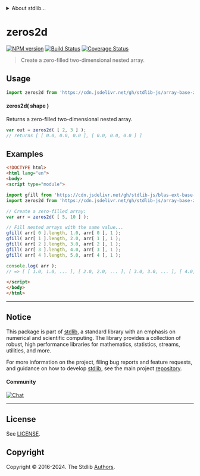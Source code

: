 <!--

@license Apache-2.0

Copyright (c) 2023 The Stdlib Authors.

Licensed under the Apache License, Version 2.0 (the "License");
you may not use this file except in compliance with the License.
You may obtain a copy of the License at

   http://www.apache.org/licenses/LICENSE-2.0

Unless required by applicable law or agreed to in writing, software
distributed under the License is distributed on an "AS IS" BASIS,
WITHOUT WARRANTIES OR CONDITIONS OF ANY KIND, either express or implied.
See the License for the specific language governing permissions and
limitations under the License.

-->


<details>
  <summary>
    About stdlib...
  </summary>
  <p>We believe in a future in which the web is a preferred environment for numerical computation. To help realize this future, we've built stdlib. stdlib is a standard library, with an emphasis on numerical and scientific computation, written in JavaScript (and C) for execution in browsers and in Node.js.</p>
  <p>The library is fully decomposable, being architected in such a way that you can swap out and mix and match APIs and functionality to cater to your exact preferences and use cases.</p>
  <p>When you use stdlib, you can be absolutely certain that you are using the most thorough, rigorous, well-written, studied, documented, tested, measured, and high-quality code out there.</p>
  <p>To join us in bringing numerical computing to the web, get started by checking us out on <a href="https://github.com/stdlib-js/stdlib">GitHub</a>, and please consider <a href="https://opencollective.com/stdlib">financially supporting stdlib</a>. We greatly appreciate your continued support!</p>
</details>

# zeros2d

[![NPM version][npm-image]][npm-url] [![Build Status][test-image]][test-url] [![Coverage Status][coverage-image]][coverage-url] <!-- [![dependencies][dependencies-image]][dependencies-url] -->

> Create a zero-filled two-dimensional nested array.

<!-- Section to include introductory text. Make sure to keep an empty line after the intro `section` element and another before the `/section` close. -->

<section class="intro">

</section>

<!-- /.intro -->

<!-- Package usage documentation. -->



<section class="usage">

## Usage

```javascript
import zeros2d from 'https://cdn.jsdelivr.net/gh/stdlib-js/array-base-zeros2d@esm/index.mjs';
```

#### zeros2d( shape )

Returns a zero-filled two-dimensional nested array.

```javascript
var out = zeros2d( [ 2, 3 ] );
// returns [ [ 0.0, 0.0, 0.0 ], [ 0.0, 0.0, 0.0 ] ]
```

</section>

<!-- /.usage -->

<!-- Package usage notes. Make sure to keep an empty line after the `section` element and another before the `/section` close. -->

<section class="notes">

</section>

<!-- /.notes -->

<!-- Package usage examples. -->

<section class="examples">

## Examples

<!-- eslint no-undef: "error" -->

```html
<!DOCTYPE html>
<html lang="en">
<body>
<script type="module">

import gfill from 'https://cdn.jsdelivr.net/gh/stdlib-js/blas-ext-base-gfill@esm/index.mjs';
import zeros2d from 'https://cdn.jsdelivr.net/gh/stdlib-js/array-base-zeros2d@esm/index.mjs';

// Create a zero-filled array:
var arr = zeros2d( [ 5, 10 ] );

// Fill nested arrays with the same value...
gfill( arr[ 0 ].length, 1.0, arr[ 0 ], 1 );
gfill( arr[ 1 ].length, 2.0, arr[ 1 ], 1 );
gfill( arr[ 2 ].length, 3.0, arr[ 2 ], 1 );
gfill( arr[ 3 ].length, 4.0, arr[ 3 ], 1 );
gfill( arr[ 4 ].length, 5.0, arr[ 4 ], 1 );

console.log( arr );
// => [ [ 1.0, 1.0, ... ], [ 2.0, 2.0, ... ], [ 3.0, 3.0, ... ], [ 4.0, 4.0, ... ], [ 5.0, 5.0, ... ] ]

</script>
</body>
</html>
```

</section>

<!-- /.examples -->

<!-- Section to include cited references. If references are included, add a horizontal rule *before* the section. Make sure to keep an empty line after the `section` element and another before the `/section` close. -->

<section class="references">

</section>

<!-- /.references -->

<!-- Section for related `stdlib` packages. Do not manually edit this section, as it is automatically populated. -->

<section class="related">

</section>

<!-- /.related -->

<!-- Section for all links. Make sure to keep an empty line after the `section` element and another before the `/section` close. -->


<section class="main-repo" >

* * *

## Notice

This package is part of [stdlib][stdlib], a standard library with an emphasis on numerical and scientific computing. The library provides a collection of robust, high performance libraries for mathematics, statistics, streams, utilities, and more.

For more information on the project, filing bug reports and feature requests, and guidance on how to develop [stdlib][stdlib], see the main project [repository][stdlib].

#### Community

[![Chat][chat-image]][chat-url]

---

## License

See [LICENSE][stdlib-license].


## Copyright

Copyright &copy; 2016-2024. The Stdlib [Authors][stdlib-authors].

</section>

<!-- /.stdlib -->

<!-- Section for all links. Make sure to keep an empty line after the `section` element and another before the `/section` close. -->

<section class="links">

[npm-image]: http://img.shields.io/npm/v/@stdlib/array-base-zeros2d.svg
[npm-url]: https://npmjs.org/package/@stdlib/array-base-zeros2d

[test-image]: https://github.com/stdlib-js/array-base-zeros2d/actions/workflows/test.yml/badge.svg?branch=main
[test-url]: https://github.com/stdlib-js/array-base-zeros2d/actions/workflows/test.yml?query=branch:main

[coverage-image]: https://img.shields.io/codecov/c/github/stdlib-js/array-base-zeros2d/main.svg
[coverage-url]: https://codecov.io/github/stdlib-js/array-base-zeros2d?branch=main

<!--

[dependencies-image]: https://img.shields.io/david/stdlib-js/array-base-zeros2d.svg
[dependencies-url]: https://david-dm.org/stdlib-js/array-base-zeros2d/main

-->

[chat-image]: https://img.shields.io/gitter/room/stdlib-js/stdlib.svg
[chat-url]: https://app.gitter.im/#/room/#stdlib-js_stdlib:gitter.im

[stdlib]: https://github.com/stdlib-js/stdlib

[stdlib-authors]: https://github.com/stdlib-js/stdlib/graphs/contributors

[umd]: https://github.com/umdjs/umd
[es-module]: https://developer.mozilla.org/en-US/docs/Web/JavaScript/Guide/Modules

[deno-url]: https://github.com/stdlib-js/array-base-zeros2d/tree/deno
[umd-url]: https://github.com/stdlib-js/array-base-zeros2d/tree/umd
[esm-url]: https://github.com/stdlib-js/array-base-zeros2d/tree/esm
[branches-url]: https://github.com/stdlib-js/array-base-zeros2d/blob/main/branches.md

[stdlib-license]: https://raw.githubusercontent.com/stdlib-js/array-base-zeros2d/main/LICENSE

</section>

<!-- /.links -->
